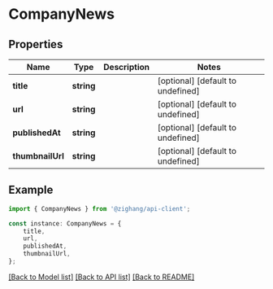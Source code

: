 # CompanyNews


## Properties

Name | Type | Description | Notes
------------ | ------------- | ------------- | -------------
**title** | **string** |  | [optional] [default to undefined]
**url** | **string** |  | [optional] [default to undefined]
**publishedAt** | **string** |  | [optional] [default to undefined]
**thumbnailUrl** | **string** |  | [optional] [default to undefined]

## Example

```typescript
import { CompanyNews } from '@zighang/api-client';

const instance: CompanyNews = {
    title,
    url,
    publishedAt,
    thumbnailUrl,
};
```

[[Back to Model list]](../README.md#documentation-for-models) [[Back to API list]](../README.md#documentation-for-api-endpoints) [[Back to README]](../README.md)

